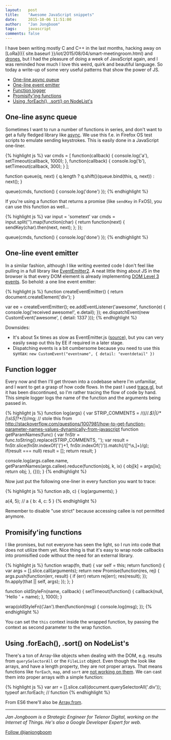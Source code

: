 ```yaml
---
layout:   post
title:    "Awesome JavaScript snippets"
date:     2015-10-06 11:51:00
author:   "Jan Jongboom"
tags:     javascript
comments: false
---
```


I have been writing mostly C and C++ in the last months, hacking away on [LoRa]({{ site.baseurl }}/iot/2015/08/04/smart-meetingroom.html) and [drones](https://hacks.mozilla.org/2015/08/flying-a-drone-in-your-browser-with-webbluetooth/), but I had the pleasure of doing a week of JavaScript again, and I was reminded how much I love this weird, quirk and beautiful language. So today a write-up of some very useful patterns that show the power of JS.

* [One-line async queue](#one-line-async-queue)
* [One-line event emitter](#one-line-event-emitter)
* [Function logger](#function-logger)
* [Promisify'ing functions](#promisifying-functions)
* [Using .forEach(), .sort() on NodeList's](#using-foreach-sort-on-nodelists)

## One-line async queue

Sometimes I want to run a number of functions in series, and don't want to get a fully fledged library like [async](https://github.com/caolan/async). We use this f.e. in Firefox OS test scripts to emulate sending keystrokes. This is easily done in a JavaScript one-liner.

{% highlight js %}
var cmds = [
  function(callback) { console.log('a'), setTimeout(callback, 1000); },
  function(callback) { console.log('b'), setTimeout(callback, 300); }
];

function queue(q, next) {
  q.length ? q.shift()(queue.bind(this, q, next)) : next();
}

queue(cmds, function() { console.log('done') });
{% endhighlight %}

If you're using a function that returns a promise (like `sendKey` in FxOS), you can use this function as well...

{% highlight js %}
var input = 'sometext'
var cmds = input.split('').map(function(char) {
  return function(next) {
    sendKey(char).then(next, next);
  };
});

queue(cmds, function() { console.log('done') });
{% endhighlight %}

## One-line event emitter

In a similar fashion, although I like writing evented code I don't feel like pulling in a full library like [EventEmitter2](https://github.com/asyncly/EventEmitter2). A neat little thing about JS in the browser is that every DOM element is already implementing [DOM Level 3 events](http://www.w3.org/TR/DOM-Level-3-Events/). So behold: a one line event emitter:

{% highlight js %}
function createEventEmitter() {
  return document.createElement('div');
}

var ee = createEventEmitter();
ee.addEventListener('awesome', function(e) {
  console.log('received awesome!', e.detail);
});
ee.dispatchEvent(new CustomEvent('awesome', { detail: 1337 }));
{% endhighlight %}

Downsides:

* It's about 5x times as slow as EventEmitter.js ([source](https://groups.google.com/d/msg/mozilla.dev.gaia/D4kRaSDspQI/OINSjliIu5oJ)), but you can very easily swap out this by EE if required in a later stage.
* Dispatching events is a bit cumbersome because you need to use this syntax: `new CustomEvent("eventname", { detail: "eventdetail" })`

## Function logger

Every now and then I'll get thrown into a codebase where I'm unfamiliar, and I want to get a grasp of how code flows. In the past I used [trace.gl](https://remysharp.com/2013/05/13/tracegl-for-javascript-debugging), but it has been discontinued, so I'm rather tracing the flow of code by hand. This simple logger logs the name of the function and the arguments being passed in.

{% highlight js %}
function log(args) {
  var STRIP_COMMENTS = /((\/\/.*$)|(\/\*[\s\S]*?\*\/))/mg;
  // stole this from http://stackoverflow.com/questions/1007981/how-to-get-function-parameter-names-values-dynamically-from-javascript
  function getParamNames(func) {
    var fnStr = func.toString().replace(STRIP_COMMENTS, '');
    var result = fnStr.slice(fnStr.indexOf('(')+1, fnStr.indexOf(')')).match(/([^\s,]+)/g);
    if(result === null)
       result = [];
    return result;
  }

  console.log(args.callee.name, getParamNames(args.callee).reduce(function(obj, k, ix) {
    obj[k] = args[ix];
    return obj;
  }, {}));
}
{% endhighlight %}

Now just put the following one-liner in every function you want to trace:

{% highlight js %}
function a(b, c) {
  log(arguments);
}

a(4, 5);
// a { b: 4, c: 5 }
{% endhighlight %}

Remember to disable "use strict" because accessing callee is not permitted anymore.

## Promisify'ing functions

I like promises, but not everyone has seen the light, so I run into code that does not utilize them yet. Nice thing is that it's easy to wrap node callbacks into promisified code without the need for an external library.

{% highlight js %}
function wrap(fn, that) {
  var self = this;
  return function() {
    var args = [].slice.call(arguments);
    return new Promise(function(res, rej) {
      args.push(function(err, result) {
        if (err) return rej(err);
        res(result);
      });
      fn.apply(that || self, args);
    });
  };
}

function oldStyleFn(name, callback) {
  setTimeout(function() {
    callback(null, 'Hello ' + name);
  }, 1000);
}

wrap(oldStyleFn)('Jan').then(function(msg) {
  console.log(msg);
});
{% endhighlight %}

You can set the `this` context inside the wrapped function, by passing the context as second parameter to the wrap function.

## Using .forEach(), .sort() on NodeList's

There's a ton of Array-like objects when dealing with the DOM, e.g. results from `querySelectorAll` or the `FileList` object. Even though the look like arrays, and have a length property, they are not proper arrays. That means functions like `forEach`, `map`, and `sort` are [not working on them](http://stackoverflow.com/questions/16020593/sorting-a-filelist-object/16020614#16020614). We can cast them into proper arrays with a simple function:

{% highlight js %}
var arr = [].slice.call(document.querySelectorAll('.div'));
typeof arr.forEach;
// function
{% endhighlight %}

From ES6 there'll also be [Array.from](https://developer.mozilla.org/en-US/docs/Web/JavaScript/Reference/Global_Objects/Array/from).

---

*Jan Jongboom is a Strategic Engineer for Telenor Digital, working on the Internet of Things. He's also a Google Developer Expert for web.*

<a href="https://twitter.com/janjongboom" class="twitter-follow-button" data-show-count="false" data-size="large">Follow @janjongboom</a>
<script>!function(d,s,id){var js,fjs=d.getElementsByTagName(s)[0],p=/^http:/.test(d.location)?'http':'https';if(!d.getElementById(id)){js=d.createElement(s);js.id=id;js.src=p+'://platform.twitter.com/widgets.js';fjs.parentNode.insertBefore(js,fjs);}}(document, 'script', 'twitter-wjs');</script>
